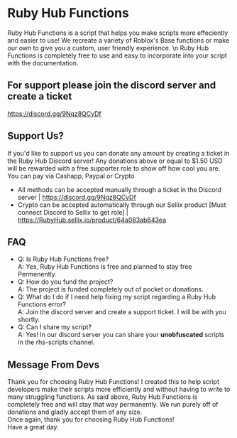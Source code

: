 # Ruby Hub Functions
Ruby Hub Functions is a script that helps you make scripts more effeciently and easier to use! We recreate a variety of Roblox's Base functions or make our own to give you a custom, user friendly experience. \n
Ruby Hub Functions is completely free to use and easy to incorporate into your script with the documentation.

## For support please join the discord server and create a ticket
https://discord.gg/9Nqz8QCyDf

## Support Us?
If you'd like to support us you can donate any amount by creating a ticket in the Ruby Hub Discord server! Any donations above or equal to $1.50 USD will be rewarded with a free supporter role to show off how cool you are. You can pay via Cashapp, Paypal or Crypto
- All methods can be accepted manually through a ticket in the Discord server | https://discord.gg/9Nqz8QCyDf
- Crypto can be accepted automatically through our Sellix product [Must connect Discord to Sellix to get role] | https://RubyHub.sellix.io/product/64a083ab643ea

## FAQ
- Q: Is Ruby Hub Functions free? \
A: Yes, Ruby Hub Functions is free and planned to stay free Permenently.
- Q: How do you fund the project? \
A: The project is funded completely out of pocket or donations.
- Q: What do I do if I need help fixing my script regarding a Ruby Hub Functions error? \
A: Join the discord server and create a support ticket. I will be with you shortly.
- Q: Can I share my script? \
A: Yes! In our discord server you can share your **unobfuscated** scripts in the rhs-scripts channel.

## Message From Devs
Thank you for choosing Ruby Hub Functions! I created this to help script developers make their scripts more efficiently and without having to write to many struggling functions. As said above, Ruby Hub Functions is completely free and will stay that way permanently. We run purely off of donations and gladly accept them of any size. \
Once again, thank you for choosing Ruby Hub Functions!\
Have a great day.
